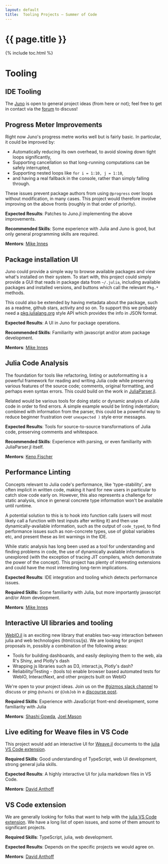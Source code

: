 ```yaml
---
layout: default
title:  Tooling Projects – Summer of Code
---
```


# {{ page.title }}

{% include toc.html %}

# Tooling

## IDE Tooling

The [Juno](http://junolab.org) is open to general project ideas (from here or not); feel free to get in contact via the [forum](http://discourse.julialang.org/) to discuss!

## Progress Meter Improvements

Right now Juno's progress metre works well but is fairly basic. In particular, it could be improved by:

* Automatically reducing its own overhead, to avoid slowing down tight loops significantly,
* Supporting cancellation so that long-running computations can be safely interrupted,
* Supporting nested loops like `for i = 1:10, j = 1:10`,
* and having a real fallback in the console, rather than simply falling through.

These issues prevent package authors from using `@progress` over loops without modification, in many cases. This project would therefore involve improving on the above fronts (roughly in that order of priority).

**Expected Results**: Patches to Juno.jl implementing the above improvements.

**Recommended Skills**: Some experience with Julia and Juno is good, but only general programming skills are required.

**Mentors**: [Mike Innes](https://github.com/mikeinnes)

## Package installation UI

Juno could provide a simple way to browse available packages and view what's installed on their system. To start with, this project could simply provide a GUI that reads in package data from `~/.julia`, including available packages and installed versions, and buttons which call the relevant `Pkg.*` methods.

This could also be extended by having metadata about the package, such as a readme, github stars, activity and so on. To support this we probably need a [pkg.julialang.org](http://pkg.julialang.org) style API which provides the info in JSON format.

**Expected Results**: A UI in Juno for package operations.

**Recommended Skills**: Familiarity with javascript and/or atom package development.

**Mentors**: [Mike Innes](https://github.com/mikeinnes)

## Julia Code Analysis

The foundation for tools like refactoring, linting or autoformatting is a powerful framework for reading and writing Julia code while preserving various features of the source code; comments, original formatting, and perhaps even syntax errors. This could build on the work in [JuliaParser.jl](https://github.com/JuliaLang/JuliaParser.jl).

Related would be various tools for doing static or dynamic analysis of Julia code in order to find errors. A simple example would be linting indentation; combined with information from the parser, this could be a powerful way to reduce beginner frustration over `unexpected )` style error messages.

**Expected Results**: Tools for source-to-source transformations of Julia code, preserving comments and whitespace.

**Recommended Skills**: Experience with parsing, or even familiarity with JuliaParser.jl itself.

**Mentors**: [Keno Fischer](https://github.com/Keno)

## Performance Linting

Concepts relevant to Julia code's performance, like 'type-stability', are often implicit in written code, making it hard for new users in particular to catch slow code early on. However, this also represents a challenge for static analysis, since in general concrete type information won't be available until runtime.

A potential solution to this is to hook into function calls (users will most likely call a function with test inputs after writing it) and then use dynamically-available information, such as the output of `code_typed`, to find performance issues such as non-concrete types, use of global variables etc, and present these as lint warnings in the IDE.

While static analysis has long been used as a tool for understanding and finding problems in code, the use of dynamically available information is unexplored (with the exception of tracing JIT compilers, which demonstrate the power of the concept). This project has plenty of interesting extensions and could have the most interesting long-term implications.

**Expected Results**: IDE integration and tooling which detects performance issues.

**Required Skills:** Some familiarity with Julia, but more importantly javascript and/or Atom development.

**Mentors**: [Mike Innes](https://github.com/MikeInnes)

## Interactive UI libraries and tooling

[WebIO.jl](https://github.com/JuliaGizmos/WebIO.jl) is an exciting new library that enables two-way interaction between julia and web technologies (html/css/js). We are looking for project proposals in, possibly a combination of the following areas:

- Tools for building dashboards, and easily deploying them to the web, ala R's Shiny, and Plotly's dash
- Wrapping js libraries such as D3, interact.js, Plotly's dash?
- Reliability/Testing - (tools to) enable browser based automated tests for WebIO, InteractNext, and other projects built on WebIO

We're open to your project ideas. Join us on the [#gizmos slack channel](https://julialang.slack.com/messages/gizmos/) to discuss or ping `@shashi` or `@JobJob` in a [discourse post](http://discourse.julialang.org/).

**Required Skills**: Experience with JavaScript front-end development, some familiarity with Julia

**Mentors**: [Shashi Gowda](https://github.com/shashi), [Joel Mason](https://github.com/JobJob)

## Live editing for Weave files in VS Code

This project would add an interactive UI for [Weave.jl](https://github.com/mpastell/Weave.jl)
documents to the [julia VS Code extension](https://github.com/JuliaEditorSupport/julia-vscode).

**Required Skills**: Good understanding of TypeScript, web UI development,
strong general julia skills.

**Expected Results**: A highly interactive UI for julia markdown files in
VS Code.

**Mentors**: [David Anthoff](https://github.com/davidanthoff)

## VS Code extension

We are generally looking for folks that want to help with the [julia VS Code extension](https://github.com/JuliaEditorSupport/julia-vscode).
We have a long list of open issues, and some of them amount to significant
projects.

**Required Skills**: TypeScript, julia, web development.

**Expected Results**: Depends on the specific projects we would agree on.

**Mentors**: [David Anthoff](https://github.com/davidanthoff)
